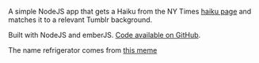 A simple NodeJS app that gets a Haiku from the NY Times [haiku page](http://haiku.nytimes.com)
and matches it to a relevant Tumblr background.

Built with NodeJS and emberJS. [Code available on
GitHub](https://github.com/coaxial/refrigerator).

The name refrigerator comes from [this
meme](https://www.flickr.com/photos/28547020@N06/6430960185/)
